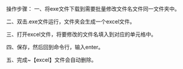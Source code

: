 
操作步骤：
一、将exe文件下载到需要批量修改文件名文件同一文件夹中。

二、双击.exe文件运行，文件夹会生成一个excel文件。

三、打开excel文件，将要修改的文件名填入到对应的单元格中。

四、保存，然后回到命令行，输入enter。

五、完成~【excel】文件会自动删除。
